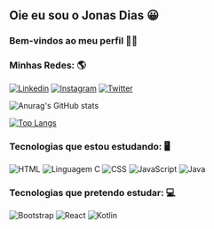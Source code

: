 ## Oie eu sou o Jonas Dias 😀

### Bem-vindos ao meu perfil 🤙🏽

### Minhas Redes: 🌎

[![Linkedin](https://img.shields.io/badge/LinkedIn-0077B5?style=for-the-badge&logo=linkedin&logoColor=white)](https://www.linkedin.com/in/jonasdias18/)
[![Instagram](https://img.shields.io/badge/Instagram-E4405F?style=for-the-badge&logo=instagram&logoColor=white)](https://www.instagram.com/zdias_z3/)
[![Twitter](https://img.shields.io/badge/Twitter-1DA1F2?style=for-the-badge&logo=twitter&logoColor=white)](https://twitter.com/zdias_z3)

 ![Anurag's GitHub stats](https://github-readme-stats.vercel.app/api?username=JonasDias10&show_icons=true&theme=radical)
 
[![Top Langs](https://github-readme-stats.vercel.app/api/top-langs/?username=JonasDias10&layout=compact&theme=radical)](https://github.com/anuraghazra/github-readme-stats)

### Tecnologias que estou estudando: 🖥️

![HTML](https://img.shields.io/badge/HTML5-E34F26?style=for-the-badge&logo=html5&logoColor=white)
![Linguagem C](https://img.shields.io/badge/C-00599C?style=for-the-badge&logo=c&logoColor=white)
![CSS](https://img.shields.io/badge/CSS3-1572B6?style=for-the-badge&logo=css3&logoColor=white)
![JavaScript](https://img.shields.io/badge/JavaScript-F7DF1E?style=for-the-badge&logo=javascript&logoColor=black)
![Java](https://img.shields.io/badge/Java-ED8B00?style=for-the-badge&logo=java&logoColor=white)

### Tecnologias que pretendo estudar: 💻

![Bootstrap](https://img.shields.io/badge/Bootstrap-563D7C?style=for-the-badge&logo=bootstrap&logoColor=white)
![React](https://img.shields.io/badge/React-20232A?style=for-the-badge&logo=react&logoColor=61DAFB)
![Kotlin](https://img.shields.io/badge/Kotlin-0095D5?&style=for-the-badge&logo=kotlin&logoColor=white)
